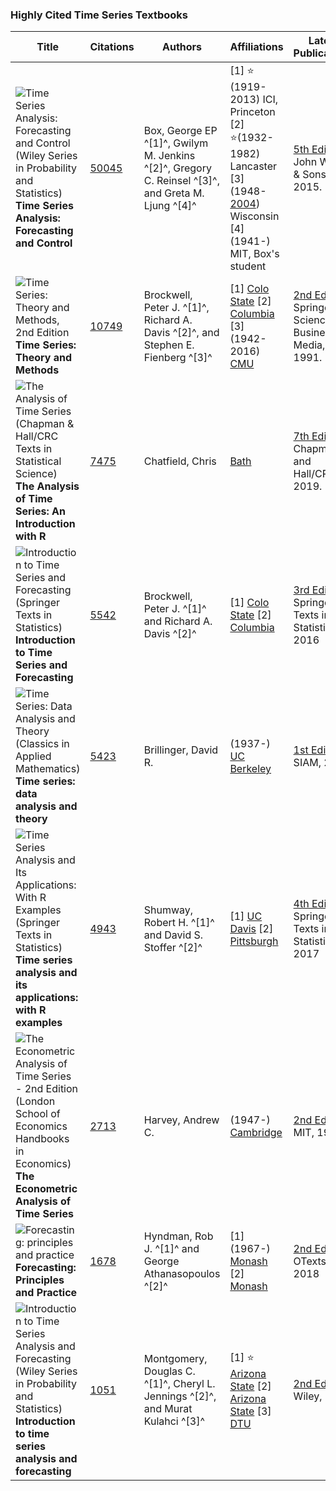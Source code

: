 ### Highly Cited Time Series Textbooks

| Title                                                        | Citations                                                    | Authors                                                      | Affiliations                                                 | Latest Publications                                          | Notes                                                        |
| ------------------------------------------------------------ | ------------------------------------------------------------ | ------------------------------------------------------------ | ------------------------------------------------------------ | ------------------------------------------------------------ | ------------------------------------------------------------ |
| ![Time Series Analysis: Forecasting and Control (Wiley Series in Probability and Statistics)](https://m.media-amazon.com/images/I/71k1pPwYrFL._AC_UY218_ML3_.jpg)**Time Series Analysis: Forecasting and Control** | [50045](https://scholar.google.com/scholar?cites=4093010652402990662&as_sdt=2005&sciodt=0,5&hl=en) | Box, George EP ^[1]^, Gwilym M. Jenkins ^[2]^, Gregory C. Reinsel ^[3]^, and Greta M. Ljung ^[4]^ | [1] ⭐ (1919-2013) ICI, Princeton [2] ⭐(1932-1982)  Lancaster [3] (1948-[2004](https://www.legacy.com/obituaries/postgazette/obituary.aspx?n=gregory-charles-reinsel&pid=2209898)) Wisconsin [4]  (1941-) MIT, Box's student | [5th Edition](https://www.amazon.com/dp/1118675029/ref=cm_sw_em_r_mt_dp_U_CbE.DbSXSVH22), John Wiley & Sons, 2015. | - [Box, George EP](https://en.wikipedia.org/wiki/George_E._P._Box): *"one of the great statistical minds of the 20th century"*. Known for "[All models are wrong](https://en.wikipedia.org/wiki/All_models_are_wrong)" - Box and Jenkins popularized AR |
| ![Time Series: Theory and Methods, 2nd Edition](https://m.media-amazon.com/images/I/61S3JFSs-nL._AC_UY218_ML3_.jpg)**Time Series: Theory and Methods** | [10749](https://scholar.google.com/scholar?cites=14476898666375151569&as_sdt=2005&sciodt=0,5&hl=en) | Brockwell, Peter J. ^[1]^, Richard A. Davis ^[2]^, and Stephen E. Fienberg ^[3]^ | [1] [Colo State](https://www.stat.colostate.edu/~pjbrock/) [2] [Columbia](http://www.stat.columbia.edu/~rdavis/) [3] (1942-2016) [CMU](https://scholar.google.com/citations?user=3dxS1VYAAAAJ&hl=en) | [2nd Edition](https://www.amazon.com/dp/0387974296/ref=cm_sw_em_r_mt_dp_U_VeE.Db3H76AS0), Springer Science & Business Media, 1991. |                                                              |
| ![The Analysis of Time Series (Chapman & Hall/CRC Texts in Statistical Science)](https://m.media-amazon.com/images/I/61kCqEzVvaL._AC_UY218_ML3_.jpg)**The Analysis of Time Series: An Introduction with R** | [7475](https://scholar.google.com/scholar?cites=12513403013927611272&as_sdt=2005&sciodt=0,5&hl=en) | Chatfield, Chris                                             | [Bath](https://people.bath.ac.uk/mascc/)                     | [7th Edition](https://www.amazon.com/dp/1498795633/ref=cm_sw_em_r_mt_dp_U_ohE.DbVGAFMXK), Chapman and Hall/CRC, 2019. |                                                              |
| ![Introduction to Time Series and Forecasting (Springer Texts in Statistics)](https://m.media-amazon.com/images/I/71VcBU9txhL._AC_UY218_ML3_.jpg)**Introduction to Time Series and Forecasting** | [5542](https://scholar.google.com/scholar?cites=14427788091632835485&as_sdt=2005&sciodt=0,5&hl=en) | Brockwell, Peter J. ^[1]^ and Richard A. Davis ^[2]^         | [1] [Colo State](https://www.stat.colostate.edu/~pjbrock/) [2] [Columbia](http://www.stat.columbia.edu/~rdavis/) | [3rd Edition](https://www.amazon.com/dp/3319298526/ref=cm_sw_em_r_mt_dp_U_djE.DbNWAY3M5), Springer Texts in Statistics, 2016 |                                                              |
| ![Time Series: Data Analysis and Theory (Classics in Applied Mathematics)](https://m.media-amazon.com/images/I/41QhXrgf0aL._AC_UY218_ML3_.jpg)**Time series: data analysis and theory** | [5423](https://scholar.google.com/scholar?cites=14307496025253874200&as_sdt=2005&sciodt=0,5&hl=en) | Brillinger, David R.                                         | (1937-) [UC Berkeley](https://statistics.berkeley.edu/people/david-brillinger) | [1st Edition](https://www.amazon.com/dp/0898715016/ref=cm_sw_em_r_mt_dp_U_dlE.DbYTP8R9J), SIAM, 2001 |                                                              |
| ![Time Series Analysis and Its Applications: With R Examples (Springer Texts in Statistics)](https://m.media-amazon.com/images/I/61bXZK-8nQL._AC_UY218_ML3_.jpg)**Time series analysis and its applications: with R examples** | [4943](https://scholar.google.com/scholar?cites=14636433892734296631&as_sdt=2005&sciodt=0,5&hl=en) | Shumway, Robert H. ^[1]^ and David S. Stoffer ^[2]^          | [1] [UC Davis](https://anson.ucdavis.edu/~shumway/) [2] [Pittsburgh](https://www.stat.pitt.edu/people/david-s-stoffer) | [4th Edition](https://www.amazon.com/dp/3319524518/ref=cm_sw_em_r_mt_dp_U_.mE.Db1C2XWQ8), Springer Texts in Statistics, 2017 |                                                              |
| ![The Econometric Analysis of Time Series - 2nd Edition (London School of Economics Handbooks in Economics)](https://m.media-amazon.com/images/I/41x9YNo8K8L._AC_UY218_ML3_.jpg)**The Econometric Analysis of Time Series** | [2713](https://scholar.google.com/scholar?cites=9917327571591693711&as_sdt=2005&sciodt=0,5&hl=en) | Harvey, Andrew C.                                            | (1947-) [Cambridge](http://www.econ.cam.ac.uk/people/emeritus/ach34) | [2nd Edition](https://www.amazon.com/dp/026208189X), MIT, 1990 |                                                              |
| ![Forecasting: principles and practice](https://m.media-amazon.com/images/I/51zRKFL9jbL._AC_UY218_ML3_.jpg)**Forecasting: Principles and Practice** | [1678](https://scholar.google.com/scholar?cites=7175699242473531713&as_sdt=2005&sciodt=0,5&hl=en) | Hyndman, Rob J. ^[1]^ and George Athanasopoulos ^[2]^        | [1] (1967-) [Monash](https://isearch.asu.edu/profile/10123) [2] [Monash](https://research.monash.edu/en/persons/george-athanasopoulos) | [2nd Edition](https://www.amazon.com/dp/0987507117/ref=cm_sw_em_r_mt_dp_U_YrE.DbJCVJ6GT), OTexts, 2018 | - Hyndman was Peter J. Brockwell's PhD student. - [Web version](https://otexts.com/fpp2/) |
| ![Introduction to Time Series Analysis and Forecasting (Wiley Series in Probability and Statistics)](https://m.media-amazon.com/images/I/81SO+egic1L._AC_UY218_ML3_.jpg)**Introduction to time series analysis and forecasting** | [1051](https://scholar.google.com/scholar?cites=4879832968730293797&as_sdt=2005&sciodt=0,5&hl=en) | Montgomery, Douglas C. ^[1]^, Cheryl L. Jennings ^[2]^, and Murat Kulahci ^[3]^ | [1] ⭐ [Arizona State](https://scholar.google.com/citations?user=5PboKNAAAAAJ&hl=en) [2] [Arizona State](https://isearch.asu.edu/profile/24565) [3] [DTU](https://www.dtu.dk/english/service/phonebook/person?id=33533&tab=1) | [2nd Edition](https://www.amazon.com/dp/1118745116/ref=cm_sw_em_r_mt_dp_U_IuE.DbJWQ5ZVS), Wiley, 2015 | * Montgomery owns 127,637 citations in total (Mostly cited: Design and analysis of experiments) |

